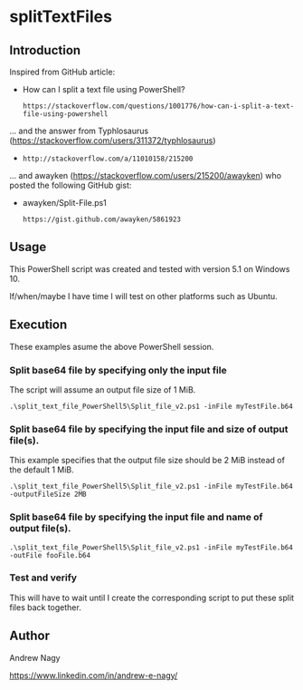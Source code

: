# splitTextFiles

## Introduction


Inspired from GitHub article:

* How can I split a text file using PowerShell?

  `https://stackoverflow.com/questions/1001776/how-can-i-split-a-text-file-using-powershell`


... and the answer from Typhlosaurus (https://stackoverflow.com/users/311372/typhlosaurus)

* `http://stackoverflow.com/a/11010158/215200`


... and awayken (https://stackoverflow.com/users/215200/awayken) who posted the following GitHub gist:

* awayken/Split-File.ps1

  `https://gist.github.com/awayken/5861923`


## Usage

This PowerShell script was created and tested with version 5.1 on Windows 10.

If/when/maybe I have time I will test on other platforms such as Ubuntu.

## Execution

These examples asume the above PowerShell session.

### Split base64 file by specifying only the input file

The script will assume an output file size of 1 MiB.

`.\split_text_file_PowerShell5\Split_file_v2.ps1 -inFile myTestFile.b64`

### Split base64 file by specifying the input file and size of output file(s).

This example specifies that the output file size should be 2 MiB instead of the default 1 MiB.

`.\split_text_file_PowerShell5\Split_file_v2.ps1 -inFile myTestFile.b64 -outputFileSize 2MB`

### Split base64 file by specifying the input file and name of output file(s).

`.\split_text_file_PowerShell5\Split_file_v2.ps1 -inFile myTestFile.b64 -outFile fooFile.b64`

### Test and verify

This will have to wait until I create the corresponding script to put these split files back together.

## Author

Andrew Nagy

https://www.linkedin.com/in/andrew-e-nagy/
